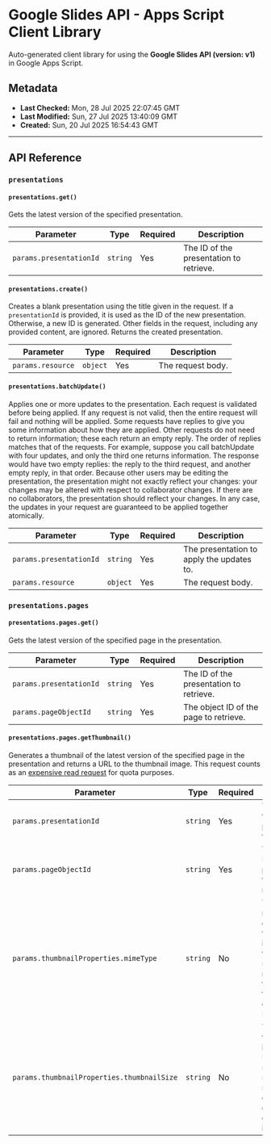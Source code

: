 # Google Slides API - Apps Script Client Library

Auto-generated client library for using the **Google Slides API (version: v1)** in Google Apps Script.

## Metadata

- **Last Checked:** Mon, 28 Jul 2025 22:07:45 GMT
- **Last Modified:** Sun, 27 Jul 2025 13:40:09 GMT
- **Created:** Sun, 20 Jul 2025 16:54:43 GMT



---

## API Reference

### `presentations`

#### `presentations.get()`

Gets the latest version of the specified presentation.

| Parameter | Type | Required | Description |
|---|---|---|---|
| `params.presentationId` | `string` | Yes | The ID of the presentation to retrieve. |

#### `presentations.create()`

Creates a blank presentation using the title given in the request. If a `presentationId` is provided, it is used as the ID of the new presentation. Otherwise, a new ID is generated. Other fields in the request, including any provided content, are ignored. Returns the created presentation.

| Parameter | Type | Required | Description |
|---|---|---|---|
| `params.resource` | `object` | Yes | The request body. |

#### `presentations.batchUpdate()`

Applies one or more updates to the presentation. Each request is validated before being applied. If any request is not valid, then the entire request will fail and nothing will be applied. Some requests have replies to give you some information about how they are applied. Other requests do not need to return information; these each return an empty reply. The order of replies matches that of the requests. For example, suppose you call batchUpdate with four updates, and only the third one returns information. The response would have two empty replies: the reply to the third request, and another empty reply, in that order. Because other users may be editing the presentation, the presentation might not exactly reflect your changes: your changes may be altered with respect to collaborator changes. If there are no collaborators, the presentation should reflect your changes. In any case, the updates in your request are guaranteed to be applied together atomically.

| Parameter | Type | Required | Description |
|---|---|---|---|
| `params.presentationId` | `string` | Yes | The presentation to apply the updates to. |
| `params.resource` | `object` | Yes | The request body. |

### `presentations.pages`

#### `presentations.pages.get()`

Gets the latest version of the specified page in the presentation.

| Parameter | Type | Required | Description |
|---|---|---|---|
| `params.presentationId` | `string` | Yes | The ID of the presentation to retrieve. |
| `params.pageObjectId` | `string` | Yes | The object ID of the page to retrieve. |

#### `presentations.pages.getThumbnail()`

Generates a thumbnail of the latest version of the specified page in the presentation and returns a URL to the thumbnail image. This request counts as an [expensive read request](https://developers.google.com/workspace/slides/limits) for quota purposes.

| Parameter | Type | Required | Description |
|---|---|---|---|
| `params.presentationId` | `string` | Yes | The ID of the presentation to retrieve. |
| `params.pageObjectId` | `string` | Yes | The object ID of the page whose thumbnail to retrieve. |
| `params.thumbnailProperties.mimeType` | `string` | No | The optional mime type of the thumbnail image. If you don't specify the mime type, the mime type defaults to PNG. |
| `params.thumbnailProperties.thumbnailSize` | `string` | No | The optional thumbnail image size. If you don't specify the size, the server chooses a default size of the image. |